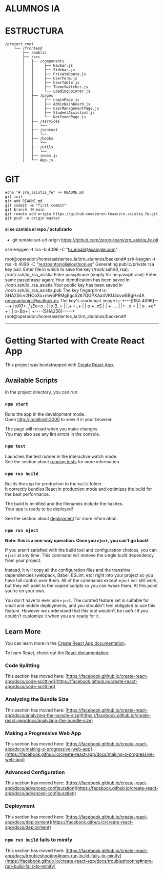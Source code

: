 # ALUMNOS IA

# ESTRUCTURA

```text
/project_root
    └── /frontend
        ├── /public
        ├── /src
        │   ├── /components
        │   │     ├── Navbar.js
        │   │     ├── Sidebar.js
        │   │     ├── PrivateRoute.js
        │   │     ├── UserForm.js
        │   │     ├── UserTable.js
        │   │     ├── ThemeSwitcher.js
        │   │     └── LoadingSpinner.js
        │   ├── /pages
        │   │     ├── LoginPage.js
        │   │     ├── AdminDashboard.js
        │   │     ├── UserManagementPage.js
        │   │     ├── StudentAssistant.js
        │   │     └── NotFoundPage.js
        │   ├── /services
        │   │   └──
        │   ├── /context
        │   │   └──        
        │   ├── /hooks
        │   │   └──        
        │   ├── /utils
        │   │   └──        
        │   ├── index.js
        │   └── App.js
```        

# GIT
```text
echo "# zrn_asistia_fe" >> README.md
git init
git add README.md
git commit -m "first commit"
git branch -M main
git remote add origin https://github.com/zeron-team/zrn_asistia_fe.git
git push -u origin master
```
#### si se cambia el repo / actulizarlo
- git remote set-url origin https://github.com/zeron-team/zrn_asistia_fe.git





ssh-keygen -t rsa -b 4096 -C "tu_email@example.com"


root@operador:/home/asistentes_ia/zrn_alumnos/backend# ssh-keygen -t rsa -b 4096 -C "renzoantonioli@outlook.es"
Generating public/private rsa key pair.
Enter file in which to save the key (/root/.ssh/id_rsa): /root/.ssh/id_rsa_asistia
Enter passphrase (empty for no passphrase): 
Enter same passphrase again: 
Your identification has been saved in /root/.ssh/id_rsa_asistia
Your public key has been saved in /root/.ssh/id_rsa_asistia.pub
The key fingerprint is:
SHA256:v2HOoXo+mw6PRMgEgcS267QUPXAa4VKU3xvwBBgHx4A renzoantonioli@outlook.es
The key's randomart image is:
+---[RSA 4096]----+
|o*XO+.           |
|E*o=o .          |
|o.B..=           |
|.+ =..+          |
|  o + .oS        |
| +   ..  .       |
|+ .   o   =      |
| o   . +o* +     |
|      o=Bo+      |
+----[SHA256]-----+
root@operador:/home/asistentes_ia/zrn_alumnos/backend# 







-----------------------

# Getting Started with Create React App

This project was bootstrapped with [Create React App](https://github.com/facebook/create-react-app).

## Available Scripts

In the project directory, you can run:

### `npm start`

Runs the app in the development mode.\
Open [http://localhost:3000](http://localhost:3000) to view it in your browser.

The page will reload when you make changes.\
You may also see any lint errors in the console.

### `npm test`

Launches the test runner in the interactive watch mode.\
See the section about [running tests](https://facebook.github.io/create-react-app/docs/running-tests) for more information.

### `npm run build`

Builds the app for production to the `build` folder.\
It correctly bundles React in production mode and optimizes the build for the best performance.

The build is minified and the filenames include the hashes.\
Your app is ready to be deployed!

See the section about [deployment](https://facebook.github.io/create-react-app/docs/deployment) for more information.

### `npm run eject`

**Note: this is a one-way operation. Once you `eject`, you can't go back!**

If you aren't satisfied with the build tool and configuration choices, you can `eject` at any time. This command will remove the single build dependency from your project.

Instead, it will copy all the configuration files and the transitive dependencies (webpack, Babel, ESLint, etc) right into your project so you have full control over them. All of the commands except `eject` will still work, but they will point to the copied scripts so you can tweak them. At this point you're on your own.

You don't have to ever use `eject`. The curated feature set is suitable for small and middle deployments, and you shouldn't feel obligated to use this feature. However we understand that this tool wouldn't be useful if you couldn't customize it when you are ready for it.

## Learn More

You can learn more in the [Create React App documentation](https://facebook.github.io/create-react-app/docs/getting-started).

To learn React, check out the [React documentation](https://reactjs.org/).

### Code Splitting

This section has moved here: [https://facebook.github.io/create-react-app/docs/code-splitting](https://facebook.github.io/create-react-app/docs/code-splitting)

### Analyzing the Bundle Size

This section has moved here: [https://facebook.github.io/create-react-app/docs/analyzing-the-bundle-size](https://facebook.github.io/create-react-app/docs/analyzing-the-bundle-size)

### Making a Progressive Web App

This section has moved here: [https://facebook.github.io/create-react-app/docs/making-a-progressive-web-app](https://facebook.github.io/create-react-app/docs/making-a-progressive-web-app)

### Advanced Configuration

This section has moved here: [https://facebook.github.io/create-react-app/docs/advanced-configuration](https://facebook.github.io/create-react-app/docs/advanced-configuration)

### Deployment

This section has moved here: [https://facebook.github.io/create-react-app/docs/deployment](https://facebook.github.io/create-react-app/docs/deployment)

### `npm run build` fails to minify

This section has moved here: [https://facebook.github.io/create-react-app/docs/troubleshooting#npm-run-build-fails-to-minify](https://facebook.github.io/create-react-app/docs/troubleshooting#npm-run-build-fails-to-minify)
